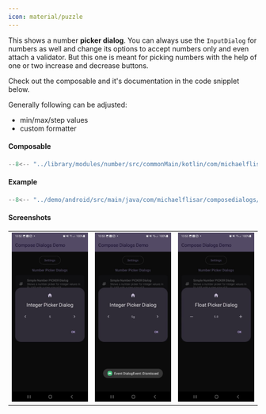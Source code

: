 ```yaml
---
icon: material/puzzle
---
```


This shows a number **picker dialog**. You can always use the `InputDialog` for numbers as well and change its options to accept numbers only and even attach a validator. But this one is meant for picking numbers with the help of one or two increase and decrease buttons.

Check out the composable and it's documentation in the code snipplet below.

Generally following can be adjusted:

* min/max/step values
* custom formatter

#### Composable

```kotlin
--8<-- "../library/modules/number/src/commonMain/kotlin/com/michaelflisar/composedialogs/dialogs/number/DialogNumberPicker.kt:32:77"
```

#### Example

```kotlin
--8<-- "../demo/android/src/main/java/com/michaelflisar/composedialogs/demo/demos/NumberDemos.kt:59:76"
```

#### Screenshots

| | | |
|-|-|-|
| ![Screenshot](../screenshots/demo_number1.jpg) | ![Screenshot](../screenshots/demo_number2.jpg) | ![Screenshot](../screenshots/demo_number3.jpg) |
